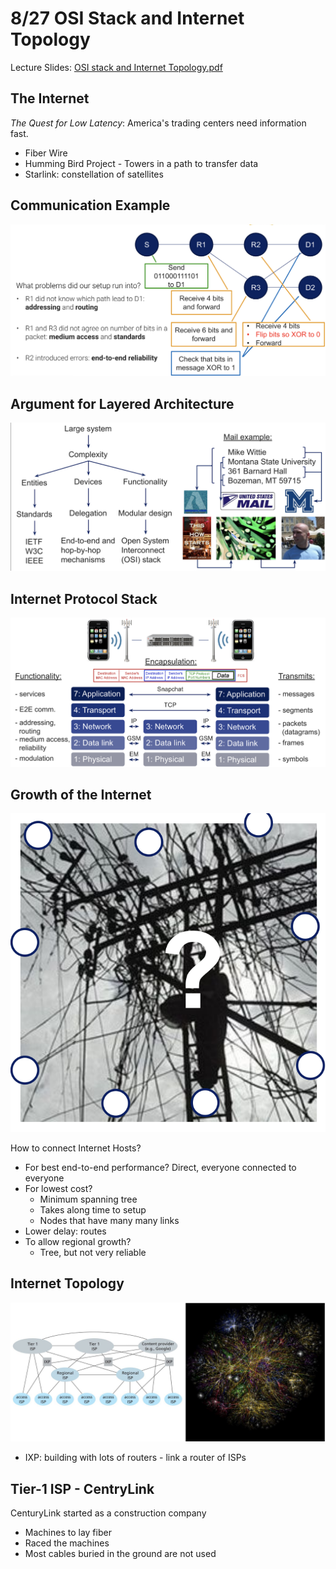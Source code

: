 # 8/27 OSI Stack and Internet Topology

Lecture Slides: [OSI stack and Internet Topology.pdf](https://github.com/RK-MSU/CSCI-466-Networks/blob/class-notes/Lecture-Slides/2.%20OSI%20stack%20and%20Internet%20Topology.pdf)

## The Internet

*The Quest for Low Latency*: America's trading centers need information fast.

- Fiber Wire
- Humming Bird Project - Towers in a path to transfer data
- Starlink: constellation of satellites

## Communication Example

![Communication Example](8-27-communication-example.png)

## Argument for Layered Architecture

![Argument for Layered Architecture](8-27-argument-for-layered-architecture.png)

## Internet Protocol Stack

![8-27-internet-protocol-stack](8-27-internet-protocol-stack.png)

## Growth of the Internet

![8-27-growth-of-the-internet](8-27-growth-of-the-internet.png)

How to connect Internet Hosts?

- For best end-to-end performance? Direct, everyone connected to everyone
- For lowest cost?
  - Minimum spanning tree
  - Takes along time to setup
  - Nodes that have many many links
- Lower delay: routes
- To allow regional growth?
  - Tree, but not very reliable

## Internet Topology

![8-27-internet-topology](8-27-internet-topology.png)

- IXP: building with lots of routers - link a router of ISPs

## Tier-1 ISP - CentryLink

CenturyLink started as a construction company

- Machines to lay fiber
- Raced the machines
- Most cables buried in the ground are not used

